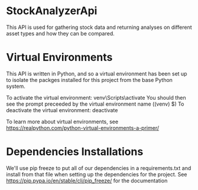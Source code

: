 # StockAnalyzerApi
This API is used for gathering stock data and returning analyses on different asset types and how they can be compared.

# Virtual Environments
This API is written in Python, and so a virtual environment has been set up to isolate the packges installed for this project
from the base Python system.

To activate the virtual environment: venv\Scripts\activate
  You should then see the prompt preceeded by the virtual environment name ((venv) $)
To deactivate the virtual environment: deactivate

To learn more about virtual environments, see https://realpython.com/python-virtual-environments-a-primer/

# Dependencies Installations

We'll use pip freeze to put all of our dependencies in a requirements.txt and install from that file when setting up the dependencies for the project.
See https://pip.pypa.io/en/stable/cli/pip_freeze/ for the documentation
